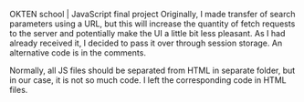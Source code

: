 OKTEN school | JavaScript final project
Originally, I made transfer of search parameters using a URL, but this will increase the quantity of fetch 
requests to the server and potentially make the UI a little bit less pleasant.
As I had already received it, I decided to pass it over through session storage.
An alternative code is in the comments.

Normally, all JS files should be separated from HTML in separate folder, but in our case, it is not so much code. 
I left the corresponding code in HTML files. 